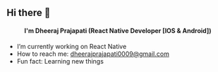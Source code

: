 ## Hi there 👋


<h4 align="center">I'm Dheeraj Prajapati (React Native Developer [IOS & Android])</h4>

- I’m currently working on React Native
- How to reach me: dheerajprajapati0009@gmail.com
- Fun fact: Learning new things
  

